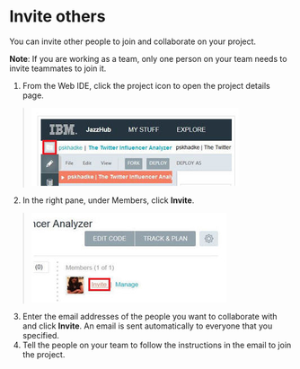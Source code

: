 # Invite others
You can invite other people to join and collaborate on your project.

**Note**: If you are working as a team, only one person on your team needs to invite teammates to join it.

1. From the Web IDE, click the project icon to open the project details page.
>	![Project icon](../images/guidejheclipse/jazzhubprojecticon.jpg)
2. In the right pane, under Members, click **Invite**. 
>	![Invite button](../images/guidejheclipse/jazzhubinvite.jpg)
3. Enter the email addresses of the people you want to collaborate with and click **Invite**. 
An email is sent automatically to everyone that you specified.
4. Tell the people on your team to follow the instructions in the email to join the project.
